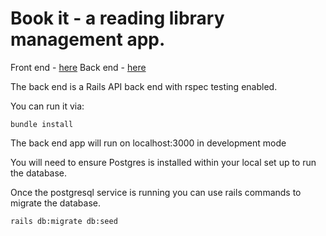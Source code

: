 # Book it - a reading library management app.

Front end - [here](https://github.com/Alex-A-B/book-shelf-frontend)
Back end - [here](https://github.com/Alex-A-B/book-shelf-backend)

The back end is a Rails API back end with rspec testing enabled.

You can run it via:

``` bundle install ```

The back end app will run on localhost:3000 in development mode 

You will need to ensure Postgres is installed within your local set up to run the database.

Once the postgresql service is running you can use rails commands to migrate the database.

``` rails db:migrate db:seed ```